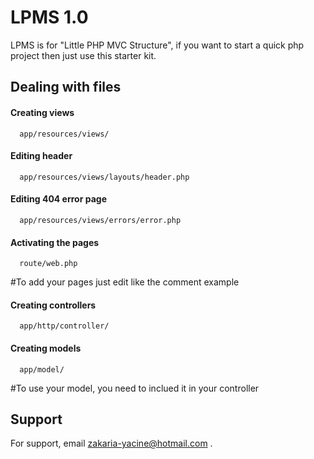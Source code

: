 
# LPMS 1.0

LPMS is for "Little PHP MVC Structure", if you want to start a quick php project then just use this starter kit.


## Dealing with files

#### Creating views

```http
  app/resources/views/
```
#### Editing header

```http
  app/resources/views/layouts/header.php
```
#### Editing 404 error page

```http
  app/resources/views/errors/error.php
```
#### Activating the pages

```http
  route/web.php
```
#To add your pages just edit like the comment example 
#### Creating controllers

```http
  app/http/controller/
```

#### Creating models

```http
  app/model/
```
#To use your model, you need to inclued it in your controller



## Support

For support, email zakaria-yacine@hotmail.com .

